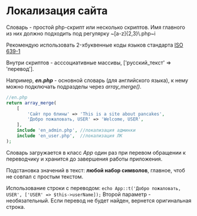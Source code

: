 # Локализация сайта
Словарь - простой php-скрипт или несколько скриптов. Имя главного из них должно подходить под регулярку \~[a-z]{2,3}\\.php\~i

Рекомендую использовать 2-xбуквенные коды языков стандарта [ISO 639-1](https://en.wikipedia.org/wiki/List_of_ISO_639-1_codes)

Внутри скриптов - асссоциативные массивы, ['русский_текст' => 'перевод'].

Например, ***en.php*** - основной словарь (для английского языка), к нему можно подключать подразделы через *array_merge()*.

```PHP
//en.php
return array_merge(
    [
        'Сайт про блины' => 'This is a site about pancakes',
        'Добро пожаловать, USER' => 'Welcome, USER',
    ],
    include 'en_admin.php', //локализация админки
    include 'en_user.php',  //локализация ЛК
);
```
Словарь загружается в класс *App* один раз при перевом обращении к переводчику и хранится до завершения работы приложения.

Подстановка значений в текст: **любой набор символов**, главное, чтоб не совпал с простым текстом.

Использование строки с переводом:
```echo App::t('Добро пожаловать, USER', ['USER' => $this->userName]);```
Второй параметр - необязательный. Если перевод не будет найден, вернется оригинальная строка.
